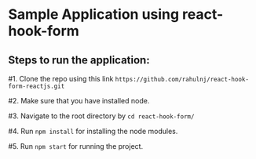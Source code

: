 # Sample Application using react-hook-form

## Steps to run the application:

#1. Clone the repo using this link `https://github.com/rahulnj/react-hook-form-reactjs.git`

#2. Make sure that you have installed node.

#3. Navigate to the root directory by `cd react-hook-form/`

#4. Run `npm install` for installing the node modules.

#5. Run `npm start` for running the project.
